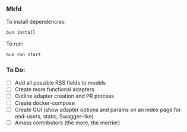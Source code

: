 ### Mkfd

To install dependencies:

```bash
bun install
```

To run:

```bash
bun run start
```
### To Do:
- [ ] Add all possible RSS fields to models
- [ ] Create more functional adapters
- [ ] Outline adapter creation and PR process
- [ ] Create docker-compose
- [ ] Create GUI (show adapter options and params on an index page for end-users, static, Swagger-like)
- [ ] Amass contributors (the more, the merrier)
